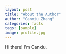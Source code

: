 ```yaml
---
layout: post
title: "About the Author"
author: "Canxiu Zhang"
categories: facts
tags: [sample]
image: profile.jpg
---
```


Hi there! I'm Canxiu.

